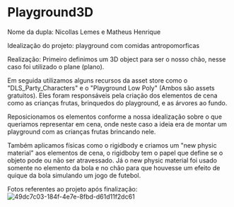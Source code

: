 # Playground3D

Nome da dupla: Nicollas Lemes e Matheus Henrique 

Idealização do projeto: playground com comidas antropomorficas

Realização: Primeiro definimos um 3D object para ser o nosso chão, nesse caso foi utilizado o plane (plano).

Em seguida utilizamos alguns recursos da asset store como o "DLS_Party_Characters" e o "Playground Low Poly" (Ambos são assets gratuitos). Eles foram responsáveis pela criação dos elementos de cena como as crianças frutas, brinquedos do playground, e as árvores ao fundo.

Reposicionamos os elementos conforme a nossa idealização sobre o que queriamos representar em cena, onde neste caso a ideia era de montar um playground com as crianças frutas brincando nele.

Também aplicamos físicas como o rigidbody e criamos um "new physic material" aos elementos de cena, o rigidboby tem o papel que define se o objeto pode ou não ser atravessado. Já o new physic material foi usado somente no elemento da bola e no chão para que houvesse um efeito de quique da bola simulando um jogo de futebol.

Fotos referentes ao projeto após finalização:
![49dc7c03-184f-4e7e-8fbd-d61d11f2dc61](https://github.com/NicollasLems/Playground3D/assets/160983146/8e1390f8-4b17-404b-bef2-6f1b400fc032)
